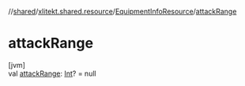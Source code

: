 //[shared](../../../index.md)/[xlitekt.shared.resource](../index.md)/[EquipmentInfoResource](index.md)/[attackRange](attack-range.md)

# attackRange

[jvm]\
val [attackRange](attack-range.md): [Int](https://kotlinlang.org/api/latest/jvm/stdlib/kotlin/-int/index.html)? = null
